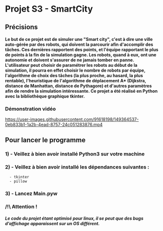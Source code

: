 # Projet S3 - SmartCity

## Précisions
#### Le but de ce projet est de simuler une "Smart city", c'est à dire une ville auto-gérée par des robots, qui doivent la parcourir afin d'accomplir des tâches. Ces dernières rapportent des points, et l'équipe rapportant le plus de points à la fin de la simulation gagne. Les robots, quand à eux, ont une autonomie et doivent s'assurer de ne jamais tomber en panne. L'utilisateur peut choisir de paramétrer les robots au début de la simulation, il pourra en effet choisir le nombre de robots par équipe, l'algorithme de choix des tâches (la plus proche, au hasard, la plus rentable), l'heuristique de l'algorithme de déplacement A* (Dijkstra, distance de Manhattan, distance de Pythagore) et d'autres paramètres afin de rendre la simulation intéressante. Ce projet a été réalisé en Python avec la bibliothèque graphique tkinter.

### Démonstration vidéo

https://user-images.githubusercontent.com/91618198/149364537-0eb833b1-1a2b-4ead-8757-24c051283876.mp4


## Pour lancer le programme
### 1) - Veillez à bien avoir installé Python3 sur votre machine
### 2) - Veillez à bien avoir installé les dépendances suivantes :
      - tkinter
      - pillow
### 3) - Lancez Main.pyw

### /!\ Attention !
##### Le code du projet étant optimisé pour linux, il se peut que des bugs d'affichage apparaissent sur un OS différent.
